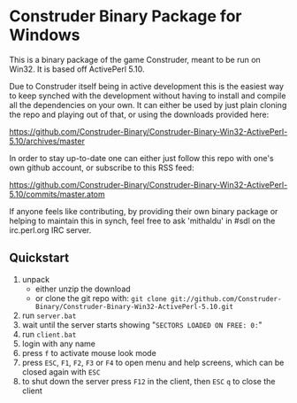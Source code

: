 # Construder Binary Package for Windows

This is a binary package of the game Construder, meant to be run on Win32. It is based off ActivePerl 5.10.

Due to Construder itself being in active development this is the easiest way to keep synched with the development without having to install and compile all the dependencies on your own. It can either be used by just plain cloning the repo and playing out of that, or using the downloads provided here:

https://github.com/Construder-Binary/Construder-Binary-Win32-ActivePerl-5.10/archives/master

In order to stay up-to-date one can either just follow this repo with one's own github account, or subscribe to this RSS feed:

https://github.com/Construder-Binary/Construder-Binary-Win32-ActivePerl-5.10/commits/master.atom

If anyone feels like contributing, by providing their own binary package or helping to maintain this in synch, feel free to ask 'mithaldu' in #sdl on the irc.perl.org IRC server.

## Quickstart

1. unpack
   * either unzip the download
   * or clone the git repo with: `git clone git://github.com/Construder-Binary/Construder-Binary-Win32-ActivePerl-5.10.git`
2. run `server.bat`
3. wait until the server starts showing "`SECTORS LOADED ON FREE: 0:`"
4. run `client.bat`
5. login with any name
6. press `f` to activate mouse look mode
6. press `ESC`, `F1`, `F2`, `F3` or `F4` to open menu and help screens, which can be closed again with `ESC`
6. to shut down the server press `F12` in the client, then `ESC` `q` to close the client

